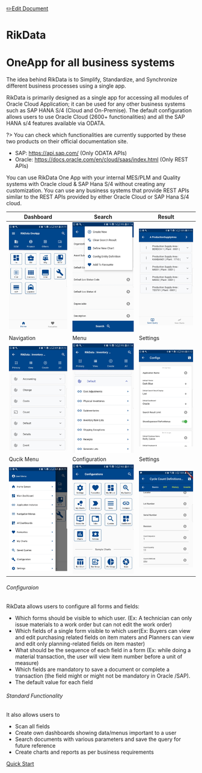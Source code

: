 <span class="top-message float-right">[:pencil2:Edit Document](https://github.com/rikdata/rikdata.github.io/edit/main/README.md)</span>

# RikData

<div class="jumbotron jumbotron-fluid">
  <div class="container">
    <h1 class="display-4">OneApp for all business systems</h1>
    <p class="lead">The idea behind RikData is to Simplify, Standardize, and Synchronize different business processes using a single app.</p>
  </div>
</div>

RikData is primarily designed as a single app for accessing all modules of Oracle Cloud Application; it can be used for any other business systems such as SAP HANA S/4 (Cloud and On-Premise). The default configuration allows users to use Oracle Cloud (2600+ functionalities) and all the SAP HANA s/4 features available via ODATA. 

?> You can check which functionalities are currently supported by these two products on their official documentation site.
* SAP: https://api.sap.com/ (Only ODATA APIs)
* Oracle: https://docs.oracle.com/en/cloud/saas/index.html (Only REST APIs)

You can use RikData One App with your internal MES/PLM and Quality systems with Oracle cloud & SAP Hana S/4 without creating any customization. You can use any business systems that provide REST APIs similar to the REST APIs provided by either Oracle Cloud or SAP Hana S/4 cloud. 




| Dashboard  | Search | Result |
| ------------- | ------------- | ------------- |
| <img src="/images/ScreenShots/basic/Screenshot_20201102-011149.jpg" width="250"/> | <img src="/images/ScreenShots/basic/Screenshot_20201102-011429.jpg" width="250"/>  | <img src="/images/ScreenShots/basic/Screenshot_20201102-011506.jpg" width="250"/>  |
| Navigation  | Menu | Settings |
| <img src="/images/ScreenShots/basic/Screenshot_20201102-011353.jpg" width="250"/> | <img src="/images/ScreenShots/basic/Screenshot_20201102-011412.jpg" width="250"/>  | <img src="/images/ScreenShots/basic/Screenshot_20201102-011220.jpg" width="250"/>  |
| Qucik Menu  | Configuration | Settings |
| <img src="/images/ScreenShots/basic/Screenshot_20201102-011158.jpg" width="250"/> | <img src="/images/ScreenShots/basic/Screenshot_20201102-011210.jpg" width="250"/>  | <img src="/images/ScreenShots/document/Screenshot_20200823-114036.jpg" width="250"/>  |



###### Configuraion
RikData allows users to configure all forms and fields: 
* Which forms should be visible to which user. (Ex: A technician can only issue materials to a work order but can not edit the work order) 
* Which fields of a single form visible to which user(Ex: Buyers can view and edit purchasing related fields on item maters and Planners can view and edit only planning-related fields on item master)
* What should be the sequence of each field in a form (Ex: while doing a material transaction, the user will view item number before a unit of measure)
* Which fields are mandatory to save a document or complete a transaction (the field might or might not be mandatory in Oracle /SAP).
* The default value for each field

###### Standard Functionality
It also allows users to
* Scan all fields
* Create own dashboards showing data/menus important to a user
* Search documents with various parameters and save the query for future reference
* Create charts and reports as per business requirements

<a class="btn btn-light float-right" href="#/quickstart/?id=one-time-configuration" role="button">Quick Start</a>

